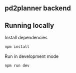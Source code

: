 ## pd2planner backend

## Running locally

Install dependencies
```sh
npm install
```

Run in development mode
```sh
npm run dev
```